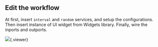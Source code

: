 ## Edit the workflow

At first, insert `interval` and `random` services, and setup the configurations.
Then insert instance of UI widget from Widgets library.
Finally, wire the inports and outports.

![](./doc/pic/advanced/use_widget/edit_workflow.gif){.viewer}